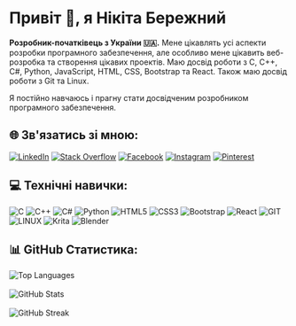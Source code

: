 # Привіт 👋, я Нікіта Бережний

**Розробник-початківець з України 🇺🇦.** Мене цікавлять усі аспекти розробки програмного забезпечення, але особливо мене цікавить веб-розробка та створення цікавих проектів. Маю досвід роботи з C, C++, C#, Python, JavaScript, HTML, CSS, Bootstrap та React. Також маю досвід роботи з Git та Linux.

Я постійно навчаюсь і прагну стати досвідченим розробником програмного забезпечення.

## 🌐 Зв'язатись зі мною:
[![LinkedIn](https://img.shields.io/badge/LinkedIn-%230077B5.svg?logo=linkedin&logoColor=white)](https://linkedin.com/in/nikita-berezhnyj-4b63b3264)
[![Stack Overflow](https://img.shields.io/badge/-Stackoverflow-FE7A16?logo=stack-overflow&logoColor=white)](https://stackoverflow.com/users/22724284)
[![Facebook](https://img.shields.io/badge/Facebook-%231877F2.svg?logo=Facebook&logoColor=white)](https://facebook.com/nik.names.391) 
[![Instagram](https://img.shields.io/badge/Instagram-%23E4405F.svg?logo=Instagram&logoColor=white)](https://instagram.com/donthavenikname) 
[![Pinterest](https://img.shields.io/badge/Pinterest-%23E60023.svg?logo=Pinterest&logoColor=white)](https://pinterest.com/donthavenikname)

## 💻 Технічні навички:
![C](https://img.shields.io/badge/c-%2300599C.svg?style=for-the-badge&logo=c&logoColor=white)
![C++](https://img.shields.io/badge/c++-%2300599C.svg?style=for-the-badge&logo=c%2B%2B&logoColor=white)
![C#](https://img.shields.io/badge/c%23-%23239120.svg?style=for-the-badge&logo=c-sharp&logoColor=white)
![Python](https://img.shields.io/badge/python-3670A0?style=for-the-badge&logo=python&logoColor=ffdd54)
![HTML5](https://img.shields.io/badge/html5-%23E34F26.svg?style=for-the-badge&logo=html5&logoColor=white) 
![CSS3](https://img.shields.io/badge/css3-%231572B6.svg?style=for-the-badge&logo=css3&logoColor=white)
![Bootstrap](https://img.shields.io/badge/bootstrap-%238511FA.svg?style=for-the-badge&logo=bootstrap&logoColor=white)
![React](https://img.shields.io/badge/react-%2320232a.svg?style=for-the-badge&logo=react&logoColor=%2361DAFB)
![GIT](https://img.shields.io/badge/Git-fc6d26?style=for-the-badge&logo=git&logoColor=white)
![LINUX](https://img.shields.io/badge/Linux-FCC624?style=for-the-badge&logo=linux&logoColor=black) 
![Krita](https://img.shields.io/badge/Krita-203759?style=for-the-badge&logo=krita&logoColor=EEF37B) 
![Blender](https://img.shields.io/badge/blender-%23F5792A.svg?style=for-the-badge&logo=blender&logoColor=white)

## 📊 GitHub Статистика:
![Top Languages](https://github-readme-stats.vercel.app/api/top-langs?username=nikitaberezhnyj&show_icons=true&locale=en&layout=compact&theme=dark) <br/><br/>
![GitHub Stats](https://github-readme-stats.vercel.app/api?username=nikitaberezhnyj&show_icons=true&locale=en&theme=dark) <br/><br/>
![GitHub Streak](https://github-readme-streak-stats.herokuapp.com/?user=nikitaberezhnyj&show_icons=true&locale=en&theme=dark)

